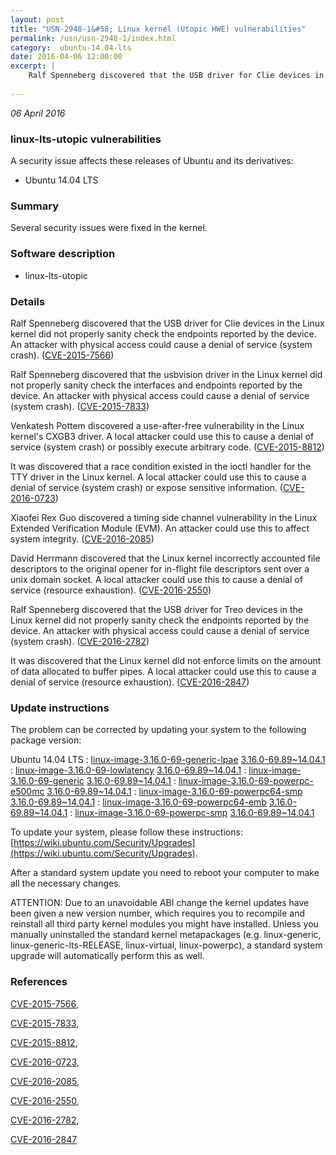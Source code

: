 ```yaml
---
layout: post
title: "USN-2948-1&#58; Linux kernel (Utopic HWE) vulnerabilities"
permalink: /usn/usn-2948-1/index.html
category:  ubuntu-14.04-lts
date: 2016-04-06 12:00:00
excerpt: |
    Ralf Spenneberg discovered that the USB driver for Clie devices in the Linux kernel did not properly sanity check the endpoints reported by the device. An attacker with physical access could cause a denial of service (system crash). ([CVE-2015-7566](http://people.ubuntu.com/~ubuntu-security/cve/CVE-2015-7566))
    
--- 
```

 
 

*06 April 2016*

### linux-lts-utopic vulnerabilities

A security issue affects these releases of Ubuntu and its derivatives:

* Ubuntu 14.04 LTS

### Summary

Several security issues were fixed in the kernel. 

### Software description

* linux-lts-utopic 

### Details

Ralf Spenneberg discovered that the USB driver for Clie devices in the Linux kernel did not properly sanity check the endpoints reported by the device. An attacker with physical access could cause a denial of service (system crash). ([CVE-2015-7566](http://people.ubuntu.com/~ubuntu-security/cve/CVE-2015-7566))

Ralf Spenneberg discovered that the usbvision driver in the Linux kernel did not properly sanity check the interfaces and endpoints reported by the device. An attacker with physical access could cause a denial of service (system crash). ([CVE-2015-7833](http://people.ubuntu.com/~ubuntu-security/cve/CVE-2015-7833))

Venkatesh Pottem discovered a use-after-free vulnerability in the Linux kernel&#39;s CXGB3 driver. A local attacker could use this to cause a denial of service (system crash) or possibly execute arbitrary code. ([CVE-2015-8812](http://people.ubuntu.com/~ubuntu-security/cve/CVE-2015-8812))

It was discovered that a race condition existed in the ioctl handler for the TTY driver in the Linux kernel. A local attacker could use this to cause a denial of service (system crash) or expose sensitive information. ([CVE-2016-0723](http://people.ubuntu.com/~ubuntu-security/cve/CVE-2016-0723))

Xiaofei Rex Guo discovered a timing side channel vulnerability in the Linux Extended Verification Module (EVM). An attacker could use this to affect system integrity. ([CVE-2016-2085](http://people.ubuntu.com/~ubuntu-security/cve/CVE-2016-2085))

David Herrmann discovered that the Linux kernel incorrectly accounted file descriptors to the original opener for in-flight file descriptors sent over a unix domain socket. A local attacker could use this to cause a denial of service (resource exhaustion). ([CVE-2016-2550](http://people.ubuntu.com/~ubuntu-security/cve/CVE-2016-2550))

Ralf Spenneberg discovered that the USB driver for Treo devices in the Linux kernel did not properly sanity check the endpoints reported by the device. An attacker with physical access could cause a denial of service (system crash). ([CVE-2016-2782](http://people.ubuntu.com/~ubuntu-security/cve/CVE-2016-2782))

It was discovered that the Linux kernel did not enforce limits on the amount of data allocated to buffer pipes. A local attacker could use this to cause a denial of service (resource exhaustion). ([CVE-2016-2847](http://people.ubuntu.com/~ubuntu-security/cve/CVE-2016-2847)) 

### Update instructions

The problem can be corrected by updating your system to the following package version:

Ubuntu 14.04 LTS
 : [linux-image-3.16.0-69-generic-lpae](https://launchpad.net/ubuntu/+source/linux-lts-utopic) <span> [3.16.0-69.89~14.04.1](https://launchpad.net/ubuntu/+source/linux-lts-utopic/3.16.0-69.89~14.04.1) </span> 
 : [linux-image-3.16.0-69-lowlatency](https://launchpad.net/ubuntu/+source/linux-lts-utopic) <span> [3.16.0-69.89~14.04.1](https://launchpad.net/ubuntu/+source/linux-lts-utopic/3.16.0-69.89~14.04.1) </span> 
 : [linux-image-3.16.0-69-generic](https://launchpad.net/ubuntu/+source/linux-lts-utopic) <span> [3.16.0-69.89~14.04.1](https://launchpad.net/ubuntu/+source/linux-lts-utopic/3.16.0-69.89~14.04.1) </span> 
 : [linux-image-3.16.0-69-powerpc-e500mc](https://launchpad.net/ubuntu/+source/linux-lts-utopic) <span> [3.16.0-69.89~14.04.1](https://launchpad.net/ubuntu/+source/linux-lts-utopic/3.16.0-69.89~14.04.1) </span> 
 : [linux-image-3.16.0-69-powerpc64-smp](https://launchpad.net/ubuntu/+source/linux-lts-utopic) <span> [3.16.0-69.89~14.04.1](https://launchpad.net/ubuntu/+source/linux-lts-utopic/3.16.0-69.89~14.04.1) </span> 
 : [linux-image-3.16.0-69-powerpc64-emb](https://launchpad.net/ubuntu/+source/linux-lts-utopic) <span> [3.16.0-69.89~14.04.1](https://launchpad.net/ubuntu/+source/linux-lts-utopic/3.16.0-69.89~14.04.1) </span> 
 : [linux-image-3.16.0-69-powerpc-smp](https://launchpad.net/ubuntu/+source/linux-lts-utopic) <span> [3.16.0-69.89~14.04.1](https://launchpad.net/ubuntu/+source/linux-lts-utopic/3.16.0-69.89~14.04.1) </span> 

To update your system, please follow these instructions: [https://wiki.ubuntu.com/Security/Upgrades](https://wiki.ubuntu.com/Security/Upgrades).

After a standard system update you need to reboot your computer to make all the necessary changes.

ATTENTION: Due to an unavoidable ABI change the kernel updates have been given a new version number, which requires you to recompile and reinstall all third party kernel modules you might have installed. Unless you manually uninstalled the standard kernel metapackages (e.g. linux-generic, linux-generic-lts-RELEASE, linux-virtual, linux-powerpc), a standard system upgrade will automatically perform this as well. 

### References

 
 [CVE-2015-7566](http://people.ubuntu.com/~ubuntu-security/cve/CVE-2015-7566), 

 [CVE-2015-7833](http://people.ubuntu.com/~ubuntu-security/cve/CVE-2015-7833), 

 [CVE-2015-8812](http://people.ubuntu.com/~ubuntu-security/cve/CVE-2015-8812), 

 [CVE-2016-0723](http://people.ubuntu.com/~ubuntu-security/cve/CVE-2016-0723), 

 [CVE-2016-2085](http://people.ubuntu.com/~ubuntu-security/cve/CVE-2016-2085), 

 [CVE-2016-2550](http://people.ubuntu.com/~ubuntu-security/cve/CVE-2016-2550), 

 [CVE-2016-2782](http://people.ubuntu.com/~ubuntu-security/cve/CVE-2016-2782), 

 [CVE-2016-2847](http://people.ubuntu.com/~ubuntu-security/cve/CVE-2016-2847)
 

